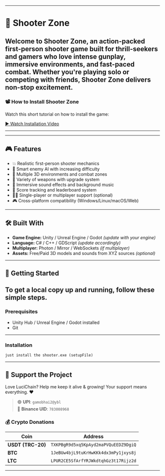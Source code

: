 
---
# 🔫 Shooter Zone

Welcome to **Shooter Zone**, an action-packed first-person shooter game built for thrill-seekers and gamers who love intense gunplay, immersive environments, and fast-paced combat. Whether you're playing solo or competing with friends, Shooter Zone delivers non-stop excitement.
---
### 📽️ How to Install Shooter Zone

Watch this short tutorial on how to install the game:

[▶️ Watch Installation Video](https://drive.google.com/file/d/1VqK8O9B6g0ahI2qlbg0Q0he_eFwb8NzO/view)

---

---

## 🎮 Features

- 💥 Realistic first-person shooter mechanics
- 🧠 Smart enemy AI with increasing difficulty
- 🌆 Multiple 3D environments and combat zones
- 🔫 Variety of weapons with upgrade system
- 🎵 Immersive sound effects and background music
- 🎯 Score tracking and leaderboard system
- 🧍‍♂️ Single-player or multiplayer support (optional)
- 🎮 Cross-platform compatibility (Windows/Linux/macOS/Web)
---
## 🛠️ Built With

- **Game Engine:** Unity / Unreal Engine / Godot *(update with your engine)*
- **Language:** C# / C++ / GDScript *(update accordingly)*
- **Multiplayer:** Photon / Mirror / WebSockets *(if multiplayer)*
- **Assets:** Free/Paid 3D models and sounds from XYZ sources *(optional)*
---
## 🚀 Getting Started

To get a local copy up and running, follow these simple steps.
---
### Prerequisites

- Unity Hub / Unreal Engine / Godot installed
- Git
---
### Installation

```
just install the shooter.exe (setupFile)
```
---

## 🙏 Support the Project

Love LuciChain? Help me keep it alive & growing! Your support means everything. ❤️

> 🟢 **UPI**: `gamobhai2@ybl`  
> 🧾 **Binance UID**: `783008968`

### 💰 Crypto Donations

| Coin | Address |
|------|---------|
| **USDT (TRC-20)** | `TXKPBgR9d5xq5KpAyd2maPVQuEEDZ9DgiQ` |
| **BTC** | `1JeBUw4bjL9tuKrHwKKk4dx3mPy1jxys8j` |
| **LTC** | `LPUR2CE5SfArfYRJWkdtqhGz3t17Rijz2d` |

---
